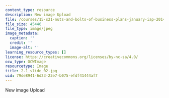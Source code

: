 ```yaml
---
content_type: resource
description: New image Upload
file: /courses/15-s21-nuts-and-bolts-of-business-plans-january-iap-2014/79de89416d2323e7b075efdf41444af7_2.1_slide_02.jpg
file_size: 45446
file_type: image/jpeg
image_metadata:
  caption: ''
  credit: ''
  image-alt: ''
learning_resource_types: []
license: https://creativecommons.org/licenses/by-nc-sa/4.0/
ocw_type: OCWImage
resourcetype: Image
title: 2.1_slide_02.jpg
uid: 79de8941-6d23-23e7-b075-efdf41444af7
---
```

New image Upload